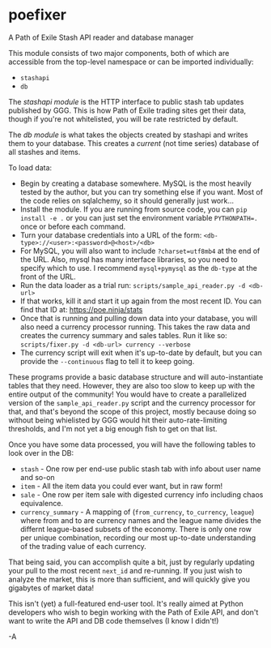 # poefixer
A Path of Exile Stash API reader and database manager

This module consists of two major components, both of which are
accessible from the top-level namespace or can be imported individually:

* `stashapi`
* `db`

The *stashapi module* is the HTTP interface to public stash tab updates
published by GGG. This is how Path of Exile trading sites get their data,
though if you're not whitelisted, you will be rate restricted by default.

The *db module* is what takes the objects created by stashapi and writes them
to your database. This creates a _current_ (not time series) database of all
stashes and items.

To load data:

* Begin by creating a database somewhere. MySQL is the most
  heavily tested by the author, but you can try something else
  if you want. Most of the code relies on sqlalchemy, so it should
  generally just work...
* Install the module. If you are running from source code, you
  can `pip install -e .` or you can just set the environment variable
  `PYTHONPATH=.` once or before each command.
* Turn your database credentials into a URL of the form:
  `<db-type>://<user>:<password>@<host>/<db>`
* For MySQL, you will also want to include `?charset=utf8mb4` at
  the end of the URL. Also, mysql has many interface libraries, so
  you need to specify which to use. I recommend `mysql+pymysql` as
  the `db-type` at the front of the URL.
* Run the data loader as a trial run: `scripts/sample_api_reader.py -d <db-url>`
* If that works, kill it and start it up again from the most recent ID.
  You can find that ID at: https://poe.ninja/stats
* Once that is running and pulling down data into your database, you will
  also need a currency processor running. This takes the raw data and
  creates the currency summary and sales tables. Run it like so:
  `scripts/fixer.py -d <db-url> currency --verbose`
* The currency script will exit when it's up-to-date
  by default, but you can provide the `--continuous` flag
  to tell it to keep going.

These programs provide a basic database structure and will auto-instantiate
tables that they need. However, they are also too slow to keep up with the
entire output of the community! You would have to create a parallelized
version of the `sample_api_reader.py` script and the currency processor for
that, and that's beyond the scope of this project, mostly because doing
so without being whielisted by GGG would hit their auto-rate-limiting
thresholds, and I'm not yet a big enough fish to get on that list.

Once you have some data processed, you will have the following tables to
look over in the DB:

* `stash` - One row per end-use public stash tab with info about user name
            and so-on
* `item` - All the item data you could ever want, but in raw form!
* `sale` - One row per item sale with digested currency info including
           chaos equivalence.
* `currency_summary` - A mapping of (`from_currency`, `to_currency`, `league`)
                       where from and to are currency names and the league
                       name divides the differnt league-based subsets of the
                       economy. There is only one row per unique combination,
                       recording our most up-to-date understanding
                       of the trading value of each currency.

That being said, you can accomplish quite a bit, just by regularly updating
your pull to the most recent `next_id` and re-running. If you just wish
to analyze the market, this is more than sufficient, and will quickly give
you gigabytes of market data!

This isn't (yet) a full-featured end-user tool. It's really aimed at
Python developers who wish to begin working with the Path of Exile API,
and don't want to write the API and DB code themselves (I know I didn't!)

-A

